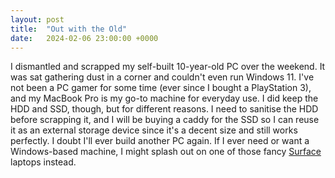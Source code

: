 ```yaml
---
layout: post
title:  "Out with the Old"
date:   2024-02-06 23:00:00 +0000
---
```


I dismantled and scrapped my self-built 10-year-old PC over the weekend. It was sat gathering dust in a corner and couldn't even run Windows 11. I've not been a PC gamer for some time (ever since I bought a PlayStation 3), and my MacBook Pro is my go-to machine for everyday use. I did keep the HDD and SSD, though, but for different reasons. I need to sanitise the HDD before scrapping it, and I will be buying a caddy for the SSD so I can reuse it as an external storage device since it's a decent size and still works perfectly. I doubt I'll ever build another PC again. If I ever need or want a Windows-based machine, I might splash out on one of those fancy [Surface](https://www.microsoft.com/en-gb/surface) laptops instead.
